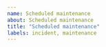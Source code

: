 ```yaml
---
name: Scheduled maintenance
about: Scheduled maintenance
title: "Scheduled maintenance"
labels: incident, maintenance
---
```


<!--
STOP! You must add the `issue status` label for this to show on the status page.
Note: you must be an authorised user to add this label.

You may uncomment updates of this template as needed
-->

<!-- We will be performing scheduled maintenance from June 11, 2020 12:00 AM UTC to June 11, 2020 3:00 AM UTC. -->
